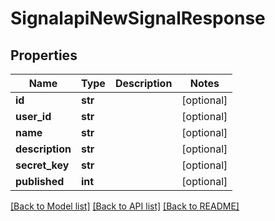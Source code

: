 # SignalapiNewSignalResponse

## Properties
Name | Type | Description | Notes
------------ | ------------- | ------------- | -------------
**id** | **str** |  | [optional] 
**user_id** | **str** |  | [optional] 
**name** | **str** |  | [optional] 
**description** | **str** |  | [optional] 
**secret_key** | **str** |  | [optional] 
**published** | **int** |  | [optional] 

[[Back to Model list]](../README.md#documentation-for-models) [[Back to API list]](../README.md#documentation-for-api-endpoints) [[Back to README]](../README.md)


